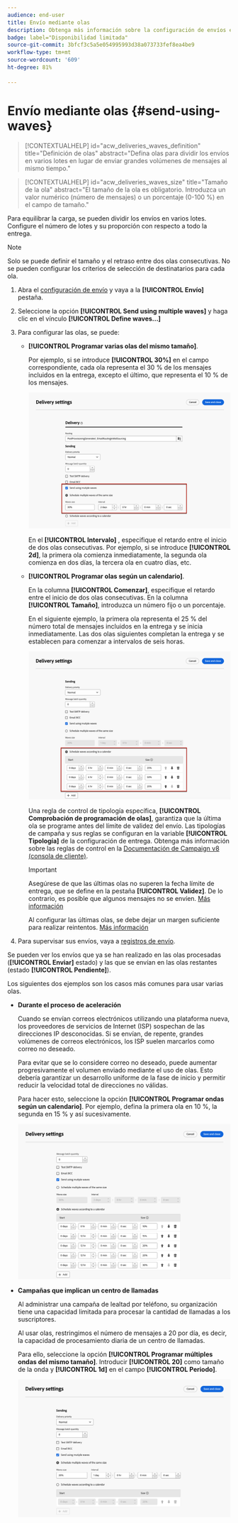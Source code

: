 ```yaml
---
audience: end-user
title: Envío mediante olas
description: Obtenga más información sobre la configuración de envíos en Campaign Web
badge: label="Disponibilidad limitada"
source-git-commit: 3bfcf3c5a5e054995993d38a073733fef8ea4be9
workflow-type: tm+mt
source-wordcount: '609'
ht-degree: 81%

---
```



# Envío mediante olas {#send-using-waves}

>[!CONTEXTUALHELP]
>id="acw_deliveries_waves_definition"
>title="Definición de olas"
>abstract="Defina olas para dividir los envíos en varios lotes en lugar de enviar grandes volúmenes de mensajes al mismo tiempo."

>[!CONTEXTUALHELP]
>id="acw_deliveries_waves_size"
>title="Tamaño de la ola"
>abstract="El tamaño de la ola es obligatorio. Introduzca un valor numérico (número de mensajes) o un porcentaje (0-100 %) en el campo de tamaño."

Para equilibrar la carga, se pueden dividir los envíos en varios lotes. Configure el número de lotes y su proporción con respecto a todo la entrega.

>[!NOTE]
>
>Solo se puede definir el tamaño y el retraso entre dos olas consecutivas. No se pueden configurar los criterios de selección de destinatarios para cada ola.

1. Abra el [configuración de envío](delivery-settings.md#retries) y vaya a la **[!UICONTROL Envío]** pestaña.
1. Seleccione la opción **[!UICONTROL Send using multiple waves]** y haga clic en el vínculo **[!UICONTROL Define waves...]**

1. Para configurar las olas, se puede:

   * **[!UICONTROL Programar varias olas del mismo tamaño]**.

     Por ejemplo, si se introduce **[!UICONTROL 30%]** en el campo correspondiente, cada ola representa el 30 % de los mensajes incluidos en la entrega, excepto el último, que representa el 10 % de los mensajes.

     ![](assets/waves-same-size.png)

     En el **[!UICONTROL Intervalo]** , especifique el retardo entre el inicio de dos olas consecutivas. Por ejemplo, si se introduce **[!UICONTROL 2d]**, la primera ola comienza inmediatamente, la segunda ola comienza en dos días, la tercera ola en cuatro días, etc.

   * **[!UICONTROL Programar olas según un calendario]**.

     En la columna **[!UICONTROL Comenzar]**, especifique el retardo entre el inicio de dos olas consecutivas. En la columna **[!UICONTROL Tamaño]**, introduzca un número fijo o un porcentaje.

     En el siguiente ejemplo, la primera ola representa el 25 % del número total de mensajes incluidos en la entrega y se inicia inmediatamente. Las dos olas siguientes completan la entrega y se establecen para comenzar a intervalos de seis horas.

     ![](assets/waves-calendar.png)

     Una regla de control de tipología específica, **[!UICONTROL Comprobación de programación de olas]**, garantiza que la última ola se programe antes del límite de validez del envío. Las tipologías de campaña y sus reglas se configuran en la variable **[!UICONTROL Tipología]** de la configuración de entrega. Obtenga más información sobre las reglas de control en la [Documentación de Campaign v8 (consola de cliente)](https://experienceleague.adobe.com/docs/campaign/automation/campaign-optimization/control-rules.html).

     >[!IMPORTANT]
     >
     >Asegúrese de que las últimas olas no superen la fecha límite de entrega, que se define en la pestaña **[!UICONTROL Validez]**. De lo contrario, es posible que algunos mensajes no se envíen. [Más información](delivery-settings.md#validity)
     >
     >Al configurar las últimas olas, se debe dejar un margen suficiente para realizar reintentos. [Más información](delivery-settings.md#retries)

1. Para supervisar sus envíos, vaya a [registros de envío](../monitor/delivery-logs.md).

Se pueden ver los envíos que ya se han realizado en las olas procesadas (**[!UICONTROL Enviar]** estado) y las que se envían en las olas restantes (estado **[!UICONTROL Pendiente]**).

Los siguientes dos ejemplos son los casos más comunes para usar varias olas.

* **Durante el proceso de aceleración**

  Cuando se envían correos electrónicos utilizando una plataforma nueva, los proveedores de servicios de Internet (ISP) sospechan de las direcciones IP desconocidas. Si se envían, de repente, grandes volúmenes de correos electrónicos, los ISP suelen marcarlos como correo no deseado.

  Para evitar que se lo considere correo no deseado, puede aumentar progresivamente el volumen enviado mediante el uso de olas. Esto debería garantizar un desarrollo uniforme de la fase de inicio y permitir reducir la velocidad total de direcciones no válidas.

  Para hacer esto, seleccione la opción **[!UICONTROL Programar ondas según un calendario]**. Por ejemplo, defina la primera ola en 10 %, la segunda en 15 % y así sucesivamente.

  ![](assets/waves-ramp-up.png)

* **Campañas que implican un centro de llamadas**

  Al administrar una campaña de lealtad por teléfono, su organización tiene una capacidad limitada para procesar la cantidad de llamadas a los suscriptores.

  Al usar olas, restringimos el número de mensajes a 20 por día, es decir, la capacidad de procesamiento diaria de un centro de llamadas.

  Para ello, seleccione la opción **[!UICONTROL Programar múltiples ondas del mismo tamaño]**. Introducir **[!UICONTROL 20]** como tamaño de la onda y **[!UICONTROL 1d]** en el campo **[!UICONTROL Periodo]**.

  ![](assets/waves-call-center.png)